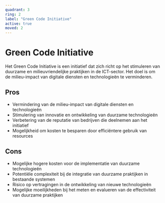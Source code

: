 ```yaml
---
quadrant: 3
ring: 2
label: "Green Code Initiative"
active: true
moved: 2
---
```

# Green Code Initiative

Het Green Code Initiative is een initiatief dat zich richt op het stimuleren van duurzame en milieuvriendelijke praktijken in de ICT-sector. Het doel is om de milieu-impact van digitale diensten en technologieën te verminderen.

## Pros

- Vermindering van de milieu-impact van digitale diensten en technologieën
- Stimulering van innovatie en ontwikkeling van duurzame technologieën
- Verbetering van de reputatie van bedrijven die deelnemen aan het initiatief
- Mogelijkheid om kosten te besparen door efficiëntere gebruik van resources

## Cons

- Mogelijke hogere kosten voor de implementatie van duurzame technologieën
- Potentiële complexiteit bij de integratie van duurzame praktijken in bestaande systemen
- Risico op vertragingen in de ontwikkeling van nieuwe technologieën
- Mogelijke moeilijkheden bij het meten en evalueren van de effectiviteit van duurzame praktijken
